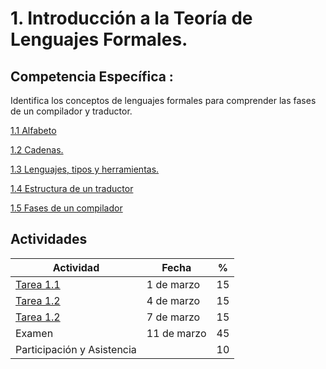 # 1. Introducción a la Teoría de Lenguajes Formales.

## Competencia Específica :

Identifica los conceptos de lenguajes formales para comprender las fases de un compilador y traductor.

[1.1 Alfabeto](Tema1/1_1.ipynb)

[1.2 Cadenas.](Tema1/1_2.ipynb)

[1.3 Lenguajes, tipos y herramientas.](Tema1/1_3.ipynb)

[1.4 Estructura de un traductor](Tema1/1_4.ipynb)

[1.5 Fases de un compilador](Tema1/1_5.ipynb)

## Actividades

| Actividad                                                             | Fecha       | %  |
| --------------------------------------------------------------------- | ----------- | -- |
| [Tarea 1.1](https://github.com/RodolfoBaume/LenguajesAutomatas/issues/1) | 1 de marzo  | 15 |
| [Tarea 1.2](https://github.com/RodolfoBaume/LenguajesAutomatas/issues/2) | 4 de marzo  | 15 |
| [Tarea 1.2](https://github.com/RodolfoBaume/LenguajesAutomatas/issues/3) | 7 de marzo  | 15 |
| Examen                                                                | 11 de marzo | 45 |
| Participación y Asistencia                                           |             | 10 |
